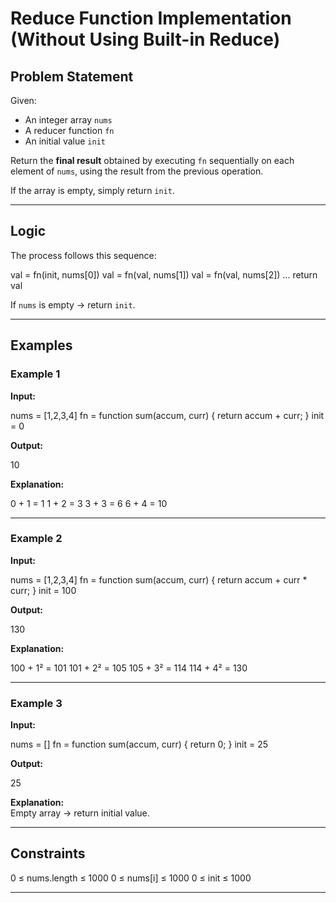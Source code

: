 # Reduce Function Implementation (Without Using Built-in Reduce)

## Problem Statement
Given:
- An integer array `nums`
- A reducer function `fn`
- An initial value `init`

Return the **final result** obtained by executing `fn` sequentially on each element of `nums`, using the result from the previous operation.

If the array is empty, simply return `init`.

---

## Logic
The process follows this sequence:

val = fn(init, nums[0])
val = fn(val, nums[1])
val = fn(val, nums[2])
...
return val


If `nums` is empty → return `init`.

---

## Examples

### Example 1
**Input:**

nums = [1,2,3,4]
fn = function sum(accum, curr) { return accum + curr; }
init = 0

**Output:**

10

**Explanation:**

0 + 1 = 1
1 + 2 = 3
3 + 3 = 6
6 + 4 = 10


---

### Example 2
**Input:**

nums = [1,2,3,4]
fn = function sum(accum, curr) { return accum + curr * curr; }
init = 100

**Output:**

130

**Explanation:**

100 + 1² = 101
101 + 2² = 105
105 + 3² = 114
114 + 4² = 130


---

### Example 3
**Input:**

nums = []
fn = function sum(accum, curr) { return 0; }
init = 25

**Output:**

25

**Explanation:**  
Empty array → return initial value.

---

## Constraints

0 ≤ nums.length ≤ 1000
0 ≤ nums[i] ≤ 1000
0 ≤ init ≤ 1000


---
